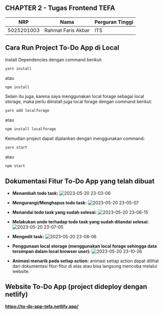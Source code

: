 ## **CHAPTER 2 - Tugas Frontend TEFA**
| NRP | Nama | Perguran Tinggi |
| ------ | ------ | ------ |
|    5025201003    |    Rahmat Faris Akbar |ITS|

## Cara Run Project To-Do App di Local
Install Dependencies dengan command berikut:
```bash
yarn install
```
atau
```bash
npm install
```

Selain itu juga, karena saya menggunakan local forage sebagai local storage, maka perlu diinstall juga local forage dengan command berikut:
```bash
yarn add localforage 
```
atau
```bash
npm install localforage 
```

Kemudian project dapat dijalankan dengan menggunakan command:
```bash
yarn start
```
atau
```bash
npm start
```

## Dokumentasi Fitur To-Do App yang telah dibuat
- **Menambah todo task:**
![2023-05-20 23-03-06](https://github.com/anuNaki22/To-Do-App-TEFA/assets/99629909/29ccc758-95a9-4f1a-bf01-085abfdc7f1b)

- **Mengurangi/Menghapus todo task:**
![2023-05-20 23-05-07](https://github.com/anuNaki22/To-Do-App-TEFA/assets/99629909/96fb6f4c-eabe-4dbe-b35d-d43d5d490d66)

- **Menandai todo task yang sudah selesai:**
![2023-05-20 23-06-15](https://github.com/anuNaki22/To-Do-App-TEFA/assets/99629909/3ba89af0-c2a2-4130-aa8c-a5fd46dc6af5)

- **Melakukan undo terhadap todo task yang sudah ditandai selesai:**
![2023-05-20 23-07-05](https://github.com/anuNaki22/To-Do-App-TEFA/assets/99629909/3d082c68-4c57-4efa-9cd6-8d3138960e95)

- **Mengedit task:**
![2023-05-20 23-08-06](https://github.com/anuNaki22/To-Do-App-TEFA/assets/99629909/29d48819-d87f-4501-8794-cada9904d9e9)

- **Penggunaan local storage (menggunakan local forage sehingga data tersimpan dalam local browser user):**
![2023-05-20 23-10-26](https://github.com/anuNaki22/To-Do-App-TEFA/assets/99629909/81aaa166-ec97-4802-8285-b0fe66d83547)

- **Animasi menarik pada setiap action:** animasi setiap action dapat dilihat dari dokumentasi fitur-fitur di atas atau bisa langsung mencoba melalui website.


## Website To-Do App (project dideploy dengan netlify)

**https://to-do-app-tefa.netlify.app/**
